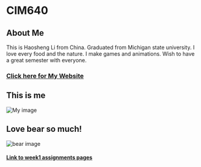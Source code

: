 # CIM640

## About Me

This is Haosheng Li from China. Graduated from Michigan state university. I love every food and the nature. I make games and animations. Wish to have a great semester with everyone. 

### [Click here for My Website](http://lihaoshe.wixsite.com/website)

## This is me
![My image](http://i.imgur.com/27hxFr5.jpg)

## Love bear so much!
![bear image](http://www.wikiality.com/file/2016/11/bears1.jpg)

#### [Link to week1 assignments pages](https://github.com/mike007jd/CIM640/tree/master/Week1/readme.md)